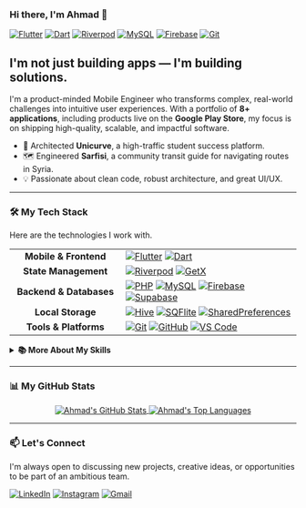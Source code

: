 ### Hi there, I'm Ahmad 👋

<p align="left">
  <a href="https://flutter.dev" target="_blank"><img src="https://img.shields.io/badge/Flutter-02569B?style=for-the-badge&logo=flutter&logoColor=white" alt="Flutter"></a>
  <a href="https://dart.dev" target="_blank"><img src="https://img.shields.io/badge/Dart-0175C2?style=for-the-badge&logo=dart&logoColor=white" alt="Dart"></a>
  <a href="https://riverpod.dev/" target="_blank"><img src="https://img.shields.io/badge/Riverpod-4A98E8?style=for-the-badge&logo=riverpod&logoColor=white" alt="Riverpod"></a>
  <a href="https://www.mysql.com/" target="_blank"><img src="https://img.shields.io/badge/MySQL-4479A1?style=for-the-badge&logo=mysql&logoColor=white" alt="MySQL"></a>
  <a href="https://firebase.google.com/" target="_blank"><img src="https://img.shields.io/badge/Firebase-FFCA28?style=for-the-badge&logo=firebase&logoColor=black" alt="Firebase"></a>
  <a href="https://git-scm.com/" target="_blank"><img src="https://img.shields.io/badge/GIT-E44C30?style=for-the-badge&logo=git&logoColor=white" alt="Git"></a>
</p>

## I'm not just building apps — I'm building solutions.

I'm a product-minded Mobile Engineer who transforms complex, real-world challenges into intuitive user experiences. With a portfolio of **8+ applications**, including products live on the **Google Play Store**, my focus is on shipping high-quality, scalable, and impactful software.

- 🚀 Architected **Unicurve**, a high-traffic student success platform.
- 🗺️ Engineered **Sarfisi**, a community transit guide for navigating routes in Syria.
- 💡 Passionate about clean code, robust architecture, and great UI/UX.

---

### 🛠️ My Tech Stack

Here are the technologies I work with.

<table>
  <tr>
    <td align="center" width="180">
      <strong>Mobile & Frontend</strong>
    </td>
    <td>
      <a href="https://flutter.dev" target="_blank"><img src="https://img.shields.io/badge/Flutter-02569B?style=for-the-badge&logo=flutter&logoColor=white" alt="Flutter"></a>
      <a href="https://dart.dev" target="_blank"><img src="https://img.shields.io/badge/Dart-0175C2?style=for-the-badge&logo=dart&logoColor=white" alt="Dart"></a>
    </td>
  </tr>
  <tr>
    <td align="center" width="180">
      <strong>State Management</strong>
    </td>
    <td>
      <a href="https://riverpod.dev/" target="_blank"><img src="https://img.shields.io/badge/Riverpod-4A98E8?style=for-the-badge&logo=riverpod&logoColor=white" alt="Riverpod"></a>
      <a href="https://pub.dev/packages/get" target="_blank"><img src="https://img.shields.io/badge/GetX-8A2BE2?style=for-the-badge&logo=GetX&logoColor=white" alt="GetX"></a>
    </td>
  </tr>
  <tr>
    <td align="center" width="180">
      <strong>Backend & Databases</strong>
    </td>
    <td>
      <a href="https://www.php.net" target="_blank"><img src="https://img.shields.io/badge/PHP-777BB4?style=for-the-badge&logo=php&logoColor=white" alt="PHP"></a>
      <a href="https://www.mysql.com/" target="_blank"><img src="https://img.shields.io/badge/MySQL-4479A1?style=for-the-badge&logo=mysql&logoColor=white" alt="MySQL"></a>
      <a href="https://firebase.google.com/" target="_blank"><img src="https://img.shields.io/badge/Firebase-FFCA28?style=for-the-badge&logo=firebase&logoColor=black" alt="Firebase"></a>
      <a href="https://supabase.io/" target="_blank"><img src="https://img.shields.io/badge/Supabase-3ECF8E?style=for-the-badge&logo=supabase&logoColor=white" alt="Supabase"></a>
    </td>
  </tr>
    <tr>
    <td align="center" width="180">
      <strong>Local Storage</strong>
    </td>
    <td>
      <a href="https://pub.dev/packages/hive" target="_blank"><img src="https://img.shields.io/badge/Hive-FFC107?style=for-the-badge&logo=hive&logoColor=black" alt="Hive"></a>
      <a href="https://pub.dev/packages/sqflite" target="_blank"><img src="https://img.shields.io/badge/sqflite-005174?style=for-the-badge&logo=sqlite&logoColor=white" alt="SQFlite"></a>
      <a href="https://pub.dev/packages/shared_preferences" target="_blank"><img src="https://img.shields.io/badge/Shared-Prefs-4A90E2?style=for-the-badge" alt="SharedPreferences"></a>
    </td>
  </tr>
  <tr>
    <td align="center" width="180">
      <strong>Tools & Platforms</strong>
    </td>
    <td>
      <a href="https://git-scm.com/" target="_blank"><img src="https://img.shields.io/badge/GIT-E44C30?style=for-the-badge&logo=git&logoColor=white" alt="Git"></a>
      <a href="https://github.com/" target="_blank"><img src="https://img.shields.io/badge/GitHub-181717?style=for-the-badge&logo=github&logoColor=white" alt="GitHub"></a>
      <a href="https://code.visualstudio.com/" target="_blank"><img src="https://img.shields.io/badge/VS_Code-007ACC?style=for-the-badge&logo=visual-studio-code&logoColor=white" alt="VS Code"></a>
    </td>
  </tr>
</table>

<details>
<summary><b>📚 More About My Skills</b></summary>
<br>
- <b>Core Concepts:</b> Clean Architecture, MVVM, MVC, Object-Oriented Programming (OOP), Performance Optimization (API Caching), and Secure Storage.
- <b>Other Languages:</b> I also have experience with C++.
</details>

---

### 📊 My GitHub Stats

<p align="center">
  <a href="https://github.com/anuraghazra/github-readme-stats">
    <img align="center" src="https://github-readme-stats.vercel.app/api?username=YOUR-GITHUB-USERNAME&show_icons=true&theme=radical&hide_border=true&include_all_commits=true" alt="Ahmad's GitHub Stats"/>
  </a>
  <a href="https://github.com/anuraghazra/github-readme-stats">
    <img align="center" src="https://github-readme-stats.vercel.app/api/top-langs/?username=YOUR-GITHUB-USERNAME&layout=compact&theme=radical&hide_border=true" alt="Ahmad's Top Languages"/>
  </a>
</p>

---

### 📫 Let's Connect

I'm always open to discussing new projects, creative ideas, or opportunities to be part of an ambitious team.

<p align="left">
  <a href="https://www.linkedin.com/in/ahmad-abdulkarim/" target="_blank"><img src="https://img.shields.io/badge/LinkedIn-0077B5?style=for-the-badge&logo=linkedin&logoColor=white" alt="LinkedIn"></a>
  <a href="https://www.instagram.com/akoding_/" target="_blank"><img src="https://img.shields.io/badge/Instagram-E4405F?style=for-the-badge&logo=instagram&logoColor=white" alt="Instagram"></a>
  <a href="mailto:ahmaddoolt@gmail.com" target="_blank"><img src="https://img.shields.io/badge/Gmail-D14836?style=for-the-badge&logo=gmail&logoColor=white" alt="Gmail"></a>
</p>

